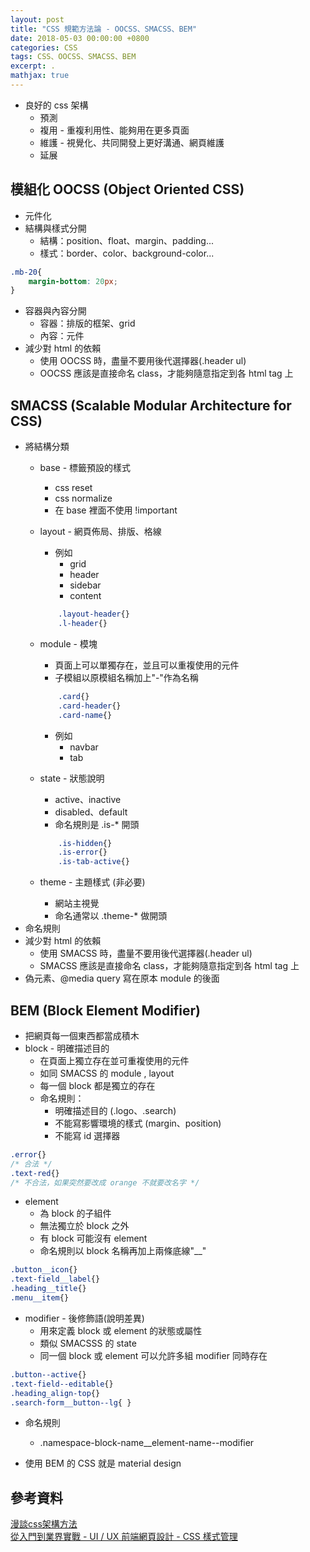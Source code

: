 ```yaml
---
layout: post
title: "CSS 規範方法論 - OOCSS、SMACSS、BEM"
date: 2018-05-03 00:00:00 +0800
categories: CSS
tags: CSS、OOCSS、SMACSS、BEM
excerpt: .
mathjax: true
---
```


* 良好的 css 架構
    * 預測
    * 複用 - 重複利用性、能夠用在更多頁面
    * 維護 - 視覺化、共同開發上更好溝通、網頁維護
    * 延展

## 模組化 OOCSS (Object Oriented CSS)

* 元件化
* 結構與樣式分開
    * 結構：position、float、margin、padding...
    * 樣式：border、color、background-color...
        
```css
.mb-20{
    margin-bottom: 20px;
}
```

* 容器與內容分開
    * 容器：排版的框架、grid
    * 內容：元件
* 減少對 html 的依賴
    * 使用 OOCSS 時，盡量不要用後代選擇器(.header ul)
    * OOCSS 應該是直接命名 class，才能夠隨意指定到各 html tag 上

## SMACSS (Scalable Modular Architecture for CSS)

* 將結構分類
    * base - 標籤預設的樣式
        * css reset
        * css normalize
        * 在 base 裡面不使用 !important
    * layout - 網頁佈局、排版、格線
        * 例如
            * grid
            * header
            * sidebar
            * content
        
        ```css
            .layout-header{}
            .l-header{}
        ```
        
    * module - 模塊
        * 頁面上可以單獨存在，並且可以重複使用的元件
        * 子模組以原模組名稱加上"-"作為名稱
        
        ```css
            .card{}
            .card-header{}
            .card-name{}
        ```
        
        * 例如
            * navbar
            * tab
    * state - 狀態說明
        * active、inactive
        * disabled、default
        * 命名規則是 .is-* 開頭
        
        ```css
            .is-hidden{}
            .is-error{}
            .is-tab-active{}
        ```
    
    * theme - 主題樣式 (非必要)
        * 網站主視覺
        * 命名通常以 .theme-* 做開頭
* 命名規則
* 減少對 html 的依賴
    * 使用 SMACSS 時，盡量不要用後代選擇器(.header ul)
    * SMACSS 應該是直接命名 class，才能夠隨意指定到各 html tag 上
* 偽元素、@media query 寫在原本 module 的後面

## BEM (Block Element Modifier)

* 把網頁每一個東西都當成積木
* block - 明確描述目的
    * 在頁面上獨立存在並可重複使用的元件
    * 如同 SMACSS 的 module , layout
    * 每一個 block 都是獨立的存在
    * 命名規則：
        * 明確描述目的 (.logo、.search)
        * 不能寫影響環境的樣式 (margin、position)
        * 不能寫 id 選擇器

```css
.error{} 
/* 合法 */
.text-red{}  
/* 不合法，如果突然要改成 orange 不就要改名字 */
```

* element
    * 為 block 的子組件
    * 無法獨立於 block 之外
    * 有 block 可能沒有 element
    * 命名規則以 block 名稱再加上兩條底線"__"

```css
.button__icon{}
.text-field__label{}
.heading__title{}
.menu__item{}
```

* modifier - 後修飾語(說明差異)
    * 用來定義 block 或 element 的狀態或屬性
    * 類似 SMACSSS 的 state
    * 同一個 block 或 element 可以允許多組 modifier 同時存在

```css
.button--active{}
.text-field--editable{}
.heading_align-top{}
.search-form__button--lg{ }
```

* 命名規則
    * .namespace-block-name__element-name--modifier

* 使用 BEM 的 CSS 就是 material design

## 參考資料
[漫談css架構方法](https://www.slideshare.net/kurotanshi/css-oocss-smacss-bem)<br>
[從入門到業界實戰 - UI / UX 前端網頁設計 - CSS 樣式管理](https://hahow.in/courses/58d5c70c27ea7d070060160e/discussions?curriculum=5a1e1752a2c4b000589dd850)


